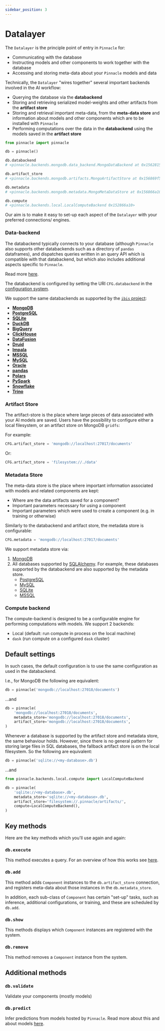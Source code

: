 ```yaml
---
sidebar_position: 3
---
```


# Datalayer

The `Datalayer` is the principle point of entry in `Pinnacle` for:

- Communicating with the database
- Instructing models and other components to work together with the database
- Accessing and storing meta-data about your `Pinnacle` models and data

Technically, the `Datalayer` "wires together" several important backends involved in the AI workflow:

- Querying the database via the **databackend**
- Storing and retrieving serialized model-weights and other artifacts from the **artifact store**
- Storing and retrieval important meta-data, from the **meta-data store** and information about models and other components which are to be installed with `Pinnacle`
- Performing computations over the data in the **databackend** using the models saved in the **artifact store**

```python
from pinnacle import pinnacle

db = pinnacle()

db.databackend
# <pinnacle.backends.mongodb.data_backend.MongoDataBackend at 0x1562815d0>

db.artifact_store
# <pinnacle.backends.mongodb.artifacts.MongoArtifactStore at 0x156869f50>

db.metadata
# <pinnacle.backends.mongodb.metadata.MongoMetaDataStore at 0x156866a10>

db.compute
# <pinnacle.backends.local.LocalComputeBackend 0x152866a10>
```

Our aim is to make it easy to set-up each aspect of the `Datalayer` with your preferred
connections/ engines.

### Data-backend

The databackend typically connects to your database (although `Pinnacle` also supports other databackends such as a directory of `pandas` dataframes), 
and dispatches queries written in an query API which is compatible with that databackend, but which also includes additional aspects
specific to `Pinnacle`.

Read more [here](../data_integrations/supported_query_APIs.md).

The databackend is configured by setting the URI `CFG.databackend` in the [configuration system](../get_started/configuration.md).

We support the same databackends as supported by the [`ibis` project](https://ibis-project.org/):

- [**MongoDB**](https://www.mongodb.com/)
- [**PostgreSQL**](https://www.postgresql.org/)
- [**SQLite**](https://www.sqlite.org/index.html)
- [**DuckDB**](https://duckdb.org/)
- [**BigQuery**](https://cloud.google.com/bigquery)
- [**ClickHouse**](https://clickhouse.com/)
- [**DataFusion**](https://arrow.apache.org/datafusion/)
- [**Druid**](https://druid.apache.org/)
- [**Impala**](https://impala.apache.org/)
- [**MSSQL**](https://www.microsoft.com/en-us/sql-server/)
- [**MySQL**](https://www.mysql.com/)
- [**Oracle**](https://www.oracle.com/database/)
- [**pandas**](https://pandas.pydata.org/)
- [**Polars**](https://www.pola.rs/)
- [**PySpark**](https://spark.apache.org/docs/3.3.1/api/python/index.html)
- [**Snowflake**](https://www.snowflake.com/en/)
- [**Trino**](https://trino.io/)

### Artifact Store

The artifact-store is the place where large pieces of data associated with your AI models are saved.
Users have the possibility to configure either a local filesystem, or an artifact store on MongoDB `gridfs`:

For example:

```python
CFG.artifact_store = 'mongodb://localhost:27017/documents'
```

Or:

```python
CFG.artifact_store = 'filesystem://./data'
```

### Metadata Store

The meta-data store is the place where important information associated with models and 
related components are kept:

- Where are the data artifacts saved for a component?
- Important parameters necessary for using a component
- Important parameters which were used to create a component (e.g. in training or otherwise)

Similarly to the databackend and artifact store, the metadata store is configurable:

```python
CFG.metadata = 'mongodb://localhost:27017/documents'
```

We support metadata store via:

1. [MongoDB](https://www.mongodb.com/)
1. All databases supported by [SQLAlchemy](https://www.sqlalchemy.org/).
   For example, these databases supported by the databackend are also supported by the metadata store.
   - [PostgreSQL](https://www.postgresql.org/)
   - [MySQL](https://www.mysql.com/)
   - [SQLite](https://www.sqlite.org/)
   - [MSSQL](https://www.microsoft.com/en-us/sql-server/sql-server-downloads)


### Compute backend

The compute-backend is designed to be a configurable engine for performing computations with models.
We support 2 backends:

- Local (default: run compute in process on the local machine)
- `dask` (run compute on a configured `dask` cluster)

## Default settings

In such cases, the default configuration is to use the same configuration as used in the 
databackend.

I.e., for MongoDB the following are equivalent:

```python
db = pinnacle('mongodb://localhost:27018/documents')
```

...and

```python
db = pinnacle(
    'mongodb://localhost:27018/documents',
    metadata_store='mongodb://localhost:27018/documents',
    artifact_store='mongodb://localhost:27018/documents',
)
```

Whenever a database is supported by the artifact store and metadata store, 
the same behaviour holds. However, since there is no general pattern
for storing large files in SQL databases, the fallback artifact store
is on the local filesystem. So the following are equivalent:

```python
db = pinnacle('sqlite://<my-database>.db')
```

...and

```python
from pinnacle.backends.local.compute import LocalComputeBackend

db = pinnacle(
    'sqlite://<my-database>.db',
    metadata_store='sqlite://<my-database>.db',
    artifact_store='filesystem://.pinnacle/artifacts/',
    compute=LocalComputeBackend(),
)
```

## Key methods

Here are the key methods which you'll use again and again:

### `db.execute`

This method executes a query. For an overview of how this works see [here](../data_integrations/supported_query_APIs.md).

### `db.add`

This method adds `Component` instances to the `db.artifact_store` connection, and registers meta-data
about those instances in the `db.metadata_store`.

In addition, each sub-class of `Component` has certain "set-up" tasks, such as inference, additional configurations, 
or training, and these are scheduled by `db.add`.

<!-- See [here]() for more information about the `Component` class and it's descendants. -->

### `db.show`

This methods displays which `Component` instances are registered with the system.

### `db.remove`

This method removes a `Component` instance from the system.

## Additional methods

### `db.validate`

Validate your components (mostly models)

### `db.predict`

Infer predictions from models hosted by `Pinnacle`. Read more about this and about models [here](../apply_api/model.md).
